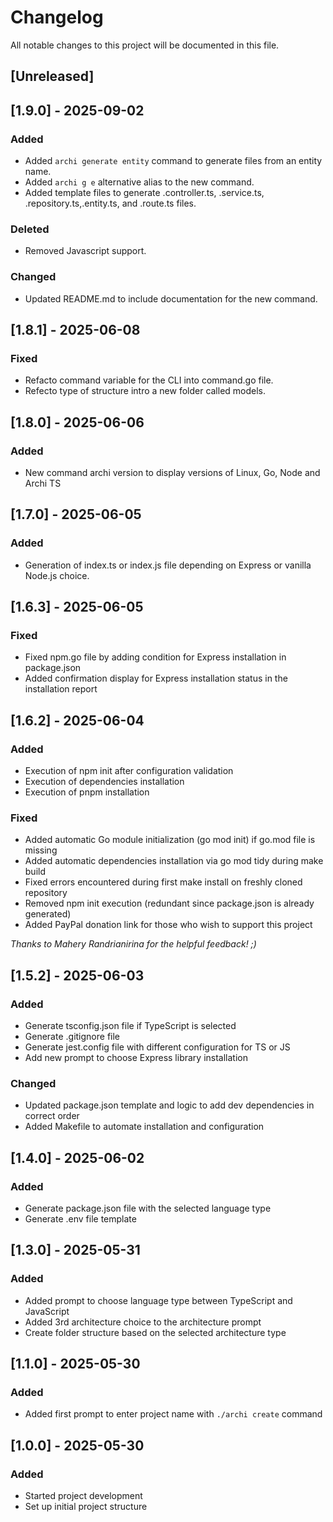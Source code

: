 # Changelog

All notable changes to this project will be documented in this file.

## [Unreleased]

## [1.9.0] - 2025-09-02
### Added
- Added `archi generate entity` command to generate files from an entity name.
- Added `archi g e` alternative alias to the new command.
- Added template files to generate <entity>.controller.ts, <entity>.service.ts, <entity>.repository.ts,<entity>.entity.ts, and <entity>.route.ts files.

### Deleted
- Removed Javascript support.

### Changed
- Updated README.md to include documentation for the new command.

## [1.8.1] - 2025-06-08
### Fixed
- Refacto command variable for the CLI into command.go file.
- Refecto type of structure intro a new folder called models. 

## [1.8.0] - 2025-06-06
### Added
- New command archi version to display versions of Linux, Go, Node and Archi TS

## [1.7.0] - 2025-06-05
### Added
- Generation of index.ts or index.js file depending on Express or vanilla Node.js choice.

## [1.6.3] - 2025-06-05
### Fixed
- Fixed npm.go file by adding condition for Express installation in package.json
- Added confirmation display for Express installation status in the installation report

## [1.6.2] - 2025-06-04
### Added
- Execution of npm init after configuration validation
- Execution of dependencies installation
- Execution of pnpm installation

### Fixed
- Added automatic Go module initialization (go mod init) if go.mod file is missing
- Added automatic dependencies installation via go mod tidy during make build
- Fixed errors encountered during first make install on freshly cloned repository
- Removed npm init execution (redundant since package.json is already generated)
- Added PayPal donation link for those who wish to support this project

*Thanks to Mahery Randrianirina for the helpful feedback! ;)*

## [1.5.2] - 2025-06-03
### Added
- Generate tsconfig.json file if TypeScript is selected
- Generate .gitignore file
- Generate jest.config file with different configuration for TS or JS
- Add new prompt to choose Express library installation

### Changed
- Updated package.json template and logic to add dev dependencies in correct order
- Added Makefile to automate installation and configuration

## [1.4.0] - 2025-06-02
### Added
- Generate package.json file with the selected language type
- Generate .env file template

## [1.3.0] - 2025-05-31
### Added
- Added prompt to choose language type between TypeScript and JavaScript
- Added 3rd architecture choice to the architecture prompt
- Create folder structure based on the selected architecture type

## [1.1.0] - 2025-05-30
### Added
- Added first prompt to enter project name with `./archi create` command

## [1.0.0] - 2025-05-30
### Added
- Started project development
- Set up initial project structure